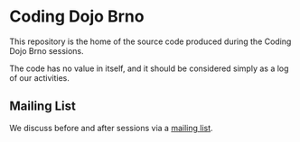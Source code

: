 Coding Dojo Brno
================

This repository is the home of the source code produced during the Coding Dojo
Brno sessions.

The code has no value in itself, and it should be considered simply as a log of
our activities.


Mailing List
------------

We discuss before and after sessions via a [mailing
list](https://groups.google.com/forum/#!forum/dojo-brno).
